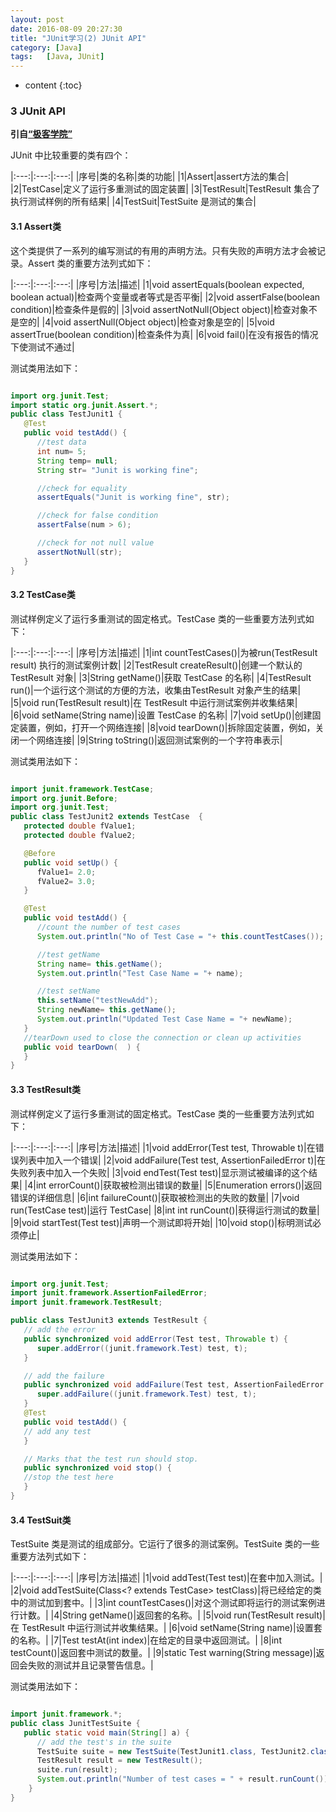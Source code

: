 ```yaml
---
layout: post
date: 2016-08-09 20:27:30
title: "JUnit学习(2) JUnit API"
category: [Java]
tags:   [Java, JUnit]
---
```


* content
{:toc}

### 3 JUnit API

**引自[“极客学院”](http://wiki.jikexueyuan.com/project/junit/api.html)**

JUnit 中比较重要的类有四个：

|:---:|:---:|:---:|
|序号|类的名称|类的功能|
|1|Assert|assert方法的集合|
|2|TestCase|定义了运行多重测试的固定装置|
|3|TestResult|TestResult 集合了执行测试样例的所有结果|
|4|TestSuit|TestSuite 是测试的集合|

#### 3.1 Assert类

这个类提供了一系列的编写测试的有用的声明方法。只有失败的声明方法才会被记录。Assert 类的重要方法列式如下：

|:---:|:---:|:---:|
|序号|方法|描述|
|1|void assertEquals(boolean expected, boolean actual)|检查两个变量或者等式是否平衡|
|2|void assertFalse(boolean condition)|检查条件是假的|
|3|void assertNotNull(Object object)|检查对象不是空的|
|4|void assertNull(Object object)|检查对象是空的|
|5|void assertTrue(boolean condition)|检查条件为真|
|6|void fail()|在没有报告的情况下使测试不通过|

测试类用法如下：

```java

import org.junit.Test;
import static org.junit.Assert.*;
public class TestJunit1 {
   @Test
   public void testAdd() {
      //test data
      int num= 5;
      String temp= null;
      String str= "Junit is working fine";

      //check for equality
      assertEquals("Junit is working fine", str);

      //check for false condition
      assertFalse(num > 6);

      //check for not null value
      assertNotNull(str);
   }
}

```

#### 3.2 TestCase类

测试样例定义了运行多重测试的固定格式。TestCase 类的一些重要方法列式如下：

|:---:|:---:|:---:|
|序号|方法|描述|
|1|int countTestCases()|为被run(TestResult result) 执行的测试案例计数|
|2|TestResult createResult()|创建一个默认的 TestResult 对象|
|3|String getName()|获取 TestCase 的名称|
|4|TestResult run()|一个运行这个测试的方便的方法，收集由TestResult 对象产生的结果|
|5|void run(TestResult result)|在 TestResult 中运行测试案例并收集结果|
|6|void setName(String name)|设置 TestCase 的名称|
|7|void setUp()|创建固定装置，例如，打开一个网络连接|
|8|void tearDown()|拆除固定装置，例如，关闭一个网络连接|
|9|String toString()|返回测试案例的一个字符串表示|

测试类用法如下：

```java

import junit.framework.TestCase;
import org.junit.Before;
import org.junit.Test;
public class TestJunit2 extends TestCase  {
   protected double fValue1;
   protected double fValue2;

   @Before 
   public void setUp() {
      fValue1= 2.0;
      fValue2= 3.0;
   }

   @Test
   public void testAdd() {
      //count the number of test cases
      System.out.println("No of Test Case = "+ this.countTestCases());

      //test getName 
      String name= this.getName();
      System.out.println("Test Case Name = "+ name);

      //test setName
      this.setName("testNewAdd");
      String newName= this.getName();
      System.out.println("Updated Test Case Name = "+ newName);
   }
   //tearDown used to close the connection or clean up activities
   public void tearDown(  ) {
   }
}

```

#### 3.3 TestResult类

测试样例定义了运行多重测试的固定格式。TestCase 类的一些重要方法列式如下：

|:---:|:---:|:---:|
|序号|方法|描述|
|1|void addError(Test test, Throwable t)|在错误列表中加入一个错误|
|2|void addFailure(Test test, AssertionFailedError t)|在失败列表中加入一个失败|
|3|void endTest(Test test)|显示测试被编译的这个结果|
|4|int errorCount()|获取被检测出错误的数量|
|5|Enumeration errors()|返回错误的详细信息|
|6|int failureCount()|获取被检测出的失败的数量|
|7|void run(TestCase test)|运行 TestCase|
|8|int int runCount()|获得运行测试的数量|
|9|void startTest(Test test)|声明一个测试即将开始|
|10|void stop()|标明测试必须停止|

测试类用法如下：

```java

import org.junit.Test;
import junit.framework.AssertionFailedError;
import junit.framework.TestResult;

public class TestJunit3 extends TestResult {
   // add the error
   public synchronized void addError(Test test, Throwable t) {
      super.addError((junit.framework.Test) test, t);
   }

   // add the failure
   public synchronized void addFailure(Test test, AssertionFailedError t) {
      super.addFailure((junit.framework.Test) test, t);
   }
   @Test
   public void testAdd() {
   // add any test
   }

   // Marks that the test run should stop.
   public synchronized void stop() {
   //stop the test here
   }
}

```

#### 3.4 TestSuit类

TestSuite 类是测试的组成部分。它运行了很多的测试案例。TestSuite 类的一些重要方法列式如下：

|:---:|:---:|:---:|
|序号|方法|描述|
|1|void addTest(Test test)|在套中加入测试。|
|2|void addTestSuite(Class<? extends TestCase> testClass)|将已经给定的类中的测试加到套中。|
|3|int countTestCases()|对这个测试即将运行的测试案例进行计数。|
|4|String getName()|返回套的名称。|
|5|void run(TestResult result)|在 TestResult 中运行测试并收集结果。|
|6|void setName(String name)|设置套的名称。|
|7|Test testAt(int index)|在给定的目录中返回测试。|
|8|int testCount()|返回套中测试的数量。|
|9|static Test warning(String message)|返回会失败的测试并且记录警告信息。|

测试类用法如下：

```java

import junit.framework.*;
public class JunitTestSuite {
   public static void main(String[] a) {
      // add the test's in the suite
      TestSuite suite = new TestSuite(TestJunit1.class, TestJunit2.class, TestJunit3.class );
      TestResult result = new TestResult();
      suite.run(result);
      System.out.println("Number of test cases = " + result.runCount());
    }
}

```
